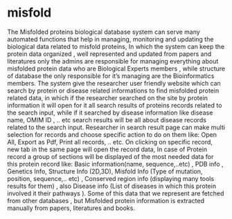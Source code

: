 # misfold
The Misfolded proteins biological database system can serve many automated functions that help in managing, monitoring and updating the biological data related to misfold proteins, In which the system can keep the protein data organized , well represented and updated from papers and literatures  only the admins are responsible for managing everything about misfolded protein data who are Biological Experts members  , while structure of database the only responsible for it’s managing are the Bioinformatics members.  The system give the researcher user friendly website which can search by protein or disease related informations to find misfolded protein related data, in which if the researcher searched on the site by protein information it will open for it all search results of proteins records related to the search input, while if it searched by disease information like disease name, OMIM ID , .. etc  search results will be all about disease records related to the search input.  Researcher in search result page can make multi selection for records and choose specific action to do on them like: Open All, Export as Pdf, Print all records, .. etc.   On clicking on specific record, new tab in the same page will open the record data, In case of Protein record a group of sections will be displayed of the most needed data for this protein record like: Basic information(name, sequence,..etc) , PDB info , Genetics Info, Structure Info (2D,3D), Misfold Info (Type of mutation, position, sequence,.. etc) , Conserved region info (displaying many tools results for them) , also Disease info (List of diseases in which this protein involved it their pathways ).  Some of this data that we represent are fetched from other databases , but Misfolded protein information is extracted manually from papers, literatures and books. 

